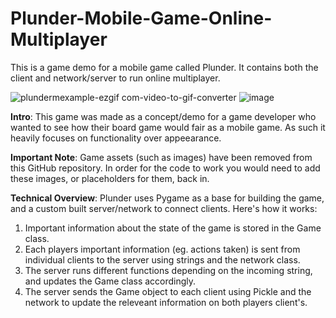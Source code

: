 # Plunder-Mobile-Game-Online-Multiplayer
This is a game demo for a mobile game called Plunder. It contains both the client and network/server to run online multiplayer.

![plundermexample-ezgif com-video-to-gif-converter](https://github.com/Josh-Mak/Plunder-Mobile-Game-Online-Multiplayer/assets/152421096/92e04e72-bdc4-48cb-809c-fb357e99c71c)
![image](https://github.com/Josh-Mak/Plunder-Mobile-Game-Online-Multiplayer/assets/152421096/1912a941-6638-490d-9dac-050a21571b33)


**Intro**: This game was made as a concept/demo for a game developer who wanted to see how their board game would fair as a mobile game. As such it heavily focuses on functionality over appeearance.

**Important Note**: Game assets (such as images) have been removed from this GitHub repository. In order for the code to work you would need to add these images, or placeholders for them, back in.

**Technical Overview**: Plunder uses Pygame as a base for building the game, and a custom built server/network to connect clients. Here's how it works:
  1. Important information about the state of the game is stored in the Game class.
  2. Each players important information (eg. actions taken) is sent from individual clients to the server using strings and the network class. 
  3. The server runs different functions depending on the incoming string, and updates the Game class accordingly.
  4. The server sends the Game object to each client using Pickle and the network to update the releveant information on both players client's.
